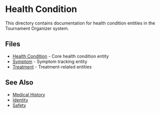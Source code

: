 # Health Condition

This directory contains documentation for health condition entities in the Tournament Organizer system.

## Files

- [Health Condition](health_condition.md) - Core health condition entity
- [Symptom](symptom.md) - Symptom tracking entity
- [Treatment](treatment/README.md) - Treatment-related entities

## See Also

- [Medical History](../medical_history.md)
- [Identity](../../../README.md)
- [Safety](../../../../safety/README.md)
